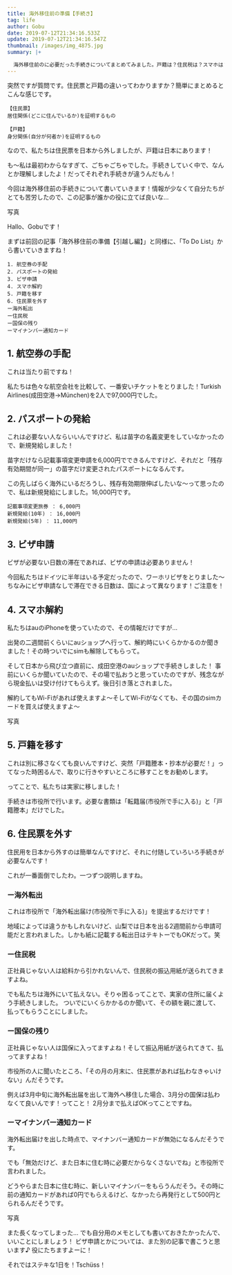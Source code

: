 ```yaml
---
title: 海外移住前の準備【手続き】
tag: life
author: Gobu
date: 2019-07-12T21:34:16.533Z
update: 2019-07-12T21:34:16.547Z
thumbnail: /images/img_4875.jpg
summary: |+

  海外移住前のに必要だった手続きについてまとめてみました。戸籍は？住民税は？スマホは？もう手続き多すぎ！
---
```

突然ですが質問です。住民票と戸籍の違いってわかりますか？簡単にまとめるとこんな感じです。

```
【住民票】
居住関係(どこに住んでいるか)を証明するもの

【戸籍】
身分関係(自分が何者か)を証明するもの
```

なので、私たちは住民票を日本から外しましたが、戸籍は日本にあります！

も〜私は最初わからなすぎて、ごちゃごちゃでした。手続きしていく中で、なんとか理解しましたよ！だってそれぞれ手続きが違うんだもん！

今回は海外移住前の手続きについて書いていきます！情報が少なくて自分たちがとても苦労したので、この記事が誰かの役に立てば良いな…

写真

Hallo、Gobuです！

まずは前回の記事「海外移住前の準備【引越し編】」と同様に、「To Do List」から書いていきますね！

```
1. 航空券の手配
2. パスポートの発給
3. ビザ申請
4. スマホ解約
5. 戸籍を移す
6. 住民票を外す
ー海外転出
ー住民税
ー国保の残り
ーマイナンバー通知カード
```



## 1. 航空券の手配
これは当たり前ですね！

私たちは色々な航空会社を比較して、一番安いチケットをとりました！Turkish Airlines(成田空港→München)を2人で97,000円でした。


## 2. パスポートの発給
これは必要ない人ならいいんですけど、私は苗字の名義変更をしていなかったので、新規発給しました！

苗字だけなら記載事項変更申請を6,000円でできるんですけど、それだと「残存有効期間が同一」の苗字だけ変更されたパスポートになるんです。

この先しばらく海外にいるだろうし、残存有効期限伸ばしたいな〜って思ったので、私は新規発給にしました。16,000円です。

```
記載事項変更旅券 ： 6,000円
新規発給(10年) ： 16,000円
新規発給(5年) ： 11,000円
```

## 3. ビザ申請
ビザが必要ない日数の滞在であれば、ビザの申請は必要ありません！

今回私たちはドイツに半年はいる予定だったので、ワーホリビザをとりました〜
ちなみにビザ申請なしで滞在できる日数は、国によって異なります！ご注意を！

## 4. スマホ解約
私たちはauのiPhoneを使っていたので、その情報だけですが…

出発の二週間前くらいにauショップへ行って、解約時にいくらかかるのか聞きました！その時ついでにsimも解除してもらって。

そして日本から飛び立つ直前に、成田空港のauショップで手続きしました！
事前にいくらか聞いていたので、その場で払おうと思っていたのですが、残念ながら現金払いは受け付けてもらえず。後日引き落とされました。

解約してもWi-Fiがあれば使えますよ〜そしてWi-Fiがなくても、その国のsimカードを買えば使えますよ〜




写真

## 5. 戸籍を移す
これは別に移さなくても良いんですけど、突然「戸籍謄本・抄本が必要だ！」ってなった時困るんで、取りに行きやすいところに移すことをお勧めします。

ってことで、私たちは実家に移しました！

手続きは市役所で行います。必要な書類は「転籍届(市役所で手に入る)」と「戸籍謄本」だけでした。

## 6. 住民票を外す
住民用を日本から外すのは簡単なんですけど、それに付随していろいろ手続きが必要なんです！

これが一番面倒でしたわ。一つずつ説明しますね。


### ー海外転出
これは市役所で「海外転出届け(市役所で手に入る)」を提出するだけです！

地域によっては違うかもしれないけど、山梨では日本を出る2週間前から申請可能だと言われました。しかも紙に記載する転出日はテキトーでもOKだって。笑

### ー住民税
正社員じゃない人は給料から引かれないんで、住民税の振込用紙が送られてきますよね。

でも私たちは海外にいて払えない。そりゃ困るってことで、実家の住所に届くよう手続きしました。
ついでにいくらかかるのか聞いて、その額を親に渡して、払ってもらうことにしました。

### ー国保の残り
正社員じゃない人は国保に入ってますよね！そして振込用紙が送られてきて、払ってますよね！

市役所の人に聞いたところ、「その月の月末に、住民票があれば払わなきゃいけない」んだそうです。

例えば3月中旬に海外転出届を出して海外へ移住した場合、3月分の国保は払わなくて良いんです！ってこと！
2月分まで払えばOKってことですね。

### ーマイナンバー通知カード
海外転出届けを出した時点で、マイナンバー通知カードが無効になるんだそうです。

でも「無効だけど、また日本に住む時に必要だからなくさないでね」と市役所で言われました。

どうやらまた日本に住む時に、新しいマイナンバーをもらうんだそう。その時に前の通知カードがあれば0円でもらえるけど、なかったら再発行として500円とられるんだそうです。

写真


また長くなってしまった…
でも自分用のメモとしても書いておきたかったんで、いいことにしましょう！
ビザ申請とかについては、また別の記事で書こうと思います♪
役にたちますよーに！

それではステキな1日を！Tschüss！
